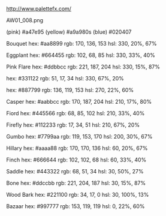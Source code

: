 http://www.palettefx.com/

AW01_008.png

(pink) #a47e95
(yellow) #a9a980s
(blue) #020407

Bouquet
hex: #aa8899
rgb: 170, 136, 153
hsl: 330, 20%, 67%

Eggplant
hex: #664455
rgb: 102, 68, 85
hsl: 330, 33%, 40%

Pink Flare
hex: #ddbbcc
rgb: 221, 187, 204
hsl: 330, 15%, 87%

hex: #331122
rgb: 51, 17, 34
hsl: 330, 67%, 20%

hex: #887799
rgb: 136, 119, 153
hsl: 270, 22%, 60%

Casper
hex: #aabbcc
rgb: 170, 187, 204
hsl: 210, 17%, 80%

Fiord
hex: #445566
rgb: 68, 85, 102
hsl: 210, 33%, 40%

Firefly
hex: #112233
rgb: 17, 34, 51
hsl: 210, 67%, 20%

Gumbo
hex: #7799aa
rgb: 119, 153, 170
hsl: 200, 30%, 67%

Hillary
hex: #aaaa88
rgb: 170, 170, 136
hsl: 60, 20%, 67%

Finch
hex: #666644
rgb: 102, 102, 68
hsl: 60, 33%, 40%


Saddle
hex: #443322
rgb: 68, 51, 34
hsl: 30, 50%, 27%


Bone
hex: #ddccbb
rgb: 221, 204, 187
hsl: 30, 15%, 87%

Wood Bark
hex: #221100
rgb: 34, 17, 0
hsl: 30, 100%, 13%

Bazaar
hex: #997777
rgb: 153, 119, 119
hsl: 0, 22%, 60%

